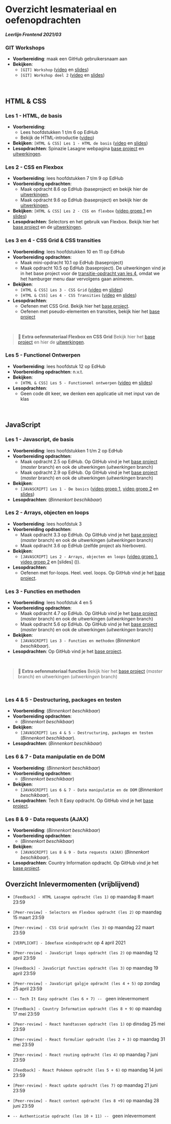 # Overzicht lesmateriaal en oefenopdrachten
_**Leerlijn Frontend 2021/03**_

### GIT Workshops
* **Voorbereiding**: maak een GitHub gebruikersnaam aan
* **Bekijken**:
    * `[GIT] Workshop` ([video](https://web.microsoftstream.com/video/cf4b42b5-890a-487c-8b3e-b2549d5a29f2) en [slides](https://noviuniversity.sharepoint.com/sites/Frontend202103/Lesmateriaal/GIT/%5BGIT%5D%20Workshop%20deel%201.pdf))
    * `[GIT] Workshop deel 2` ([video](https://web.microsoftstream.com/video/811bc638-3652-4a52-8ddf-e88d3cbb3aba) en [slides](https://noviuniversity.sharepoint.com/sites/Frontend202103/Lesmateriaal/GIT/%5BGIT%5D%20Workshop%20deel%202.pdf))

<br />
  
## HTML & CSS

### Les 1 - HTML, de basis
* **Voorbereiding**: 
  * Lees hoofdstukken 1 t/m 6 op EdHub
  * Bekijk de HTML-introductie ([video](https://web.microsoftstream.com/video/f8449ad1-48ce-414a-b0ed-33c17a6bcba7))
* **Bekijken**: `[HTML & CSS] Les 1 - HTML de basis` ([video](https://web.microsoftstream.com/video/4d114ecd-e858-4a9b-b959-3e23cda1fe0c) en [slides](https://teams.microsoft.com/l/file/6D6CABC3-DDAF-4E13-9CBA-A0E9DA9A3179?tenantId=4243de4c-3701-4a5d-b67a-388c5c9557a2&fileType=pdf&objectUrl=https%3A%2F%2Fnoviuniversity.sharepoint.com%2Fsites%2FFrontend202103%2FLesmateriaal%2FHTML%20%26%20CSS%2F%5BHTML%26CSS%5D%20Les%202%20-%20De%20perikelen%20van%20CSS.pdf&baseUrl=https%3A%2F%2Fnoviuniversity.sharepoint.com%2Fsites%2FFrontend202103&serviceName=teams&threadId=19:850091a7302341ef8f3d0d67c19870f8@thread.tacv2&groupId=1f6d57b3-7003-4def-b081-3ae9af201857))
* **Lesopdrachten**: Spinazie Lasagne webpagina [base project](https://github.com/hogeschoolnovi/frontend-html-css-spinazie) en [uitwerkingen](https://noviuniversity.sharepoint.com/sites/Frontend202103/Lesmateriaal/HTML%20&%20CSS/frontend-html-lasagne-uitwerkingen.zip).

### Les 2 - CSS en Flexbox
* **Voorbereiding**: lees hoofdstukken 7 t/m 9 op EdHub
* **Voorbereiding opdrachten**:
    * Maak opdracht 8.6 op EdHub (baseproject) en bekijk hier de [uitwerkingen](https://noviuniversity.sharepoint.com/sites/Frontend202103/Lesmateriaal/HTML%20&%20CSS/frontend-edhub-8.6-uitwerkingen.zip).
    * Maak opdracht 9.6 op EdHub (baseproject) en bekijk hier de [uitwerkingen](https://noviuniversity.sharepoint.com/sites/Frontend202103/Lesmateriaal/HTML%20&%20CSS/frontend-edhub-9.6-uitwerkingen.zip).
* **Bekijken**: `[HTML & CSS] Les 2 - CSS en flexbox` ([video groep 1](https://web.microsoftstream.com/video/a5819e08-7287-4d63-9abc-f813035a930f) en [slides](https://teams.microsoft.com/l/file/6D6CABC3-DDAF-4E13-9CBA-A0E9DA9A3179?tenantId=4243de4c-3701-4a5d-b67a-388c5c9557a2&fileType=pdf&objectUrl=https%3A%2F%2Fnoviuniversity.sharepoint.com%2Fsites%2FFrontend202103%2FLesmateriaal%2FHTML%20%26%20CSS%2F%5BHTML%26CSS%5D%20Les%202%20-%20De%20perikelen%20van%20CSS.pdf&baseUrl=https%3A%2F%2Fnoviuniversity.sharepoint.com%2Fsites%2FFrontend202103&serviceName=teams&threadId=19:850091a7302341ef8f3d0d67c19870f8@thread.tacv2&groupId=1f6d57b3-7003-4def-b081-3ae9af201857))
* **Lesopdrachten**: Selectors en het gebruik van Flexbox. Bekijk hier het [base project](https://github.com/hogeschoolnovi/frontend-selectors-flexbox-base) en de [uitwerkingen](https://noviuniversity.sharepoint.com/sites/Frontend202103/Lesmateriaal/HTML%20&%20CSS/frontend-selectors-flexbox-uitwerkinen.zip).

### Les 3 en 4 - CSS Grid & CSS transities
* **Voorbereiding**: lees hoofdstukken 10 en 11 op EdHub
* **Voorbereiding opdrachten**:
  * Maak mini-opdracht 10.1 op EdHub (baseproject)
  * Maak opdracht 10.5 op EdHub (baseproject). De uitwerkingen vind je in het base project voor de [transitie-opdracht van les 4](https://github.com/hogeschoolnovi/frontend-grid-transition-base), omdat we het hamburger menu daar vervolgens gaan animeren.
* **Bekijken**:
    * `[HTML & CSS] Les 3 - CSS Grid` ([video](https://web.microsoftstream.com/video/ce362630-9c44-4e01-9043-1c448bfc0536) en [slides](https://noviuniversity.sharepoint.com/sites/Frontend202103/Lesmateriaal/HTML%20&%20CSS/%5BHTML&CSS%5D%20Les%203%20-%20CSS%20Grid.pdf))
    * `[HTML & CSS] Les 4 - CSS Transities` ([video](https://web.microsoftstream.com/video/03ebb443-397b-427d-b8bf-a40125cfd6f1) en [slides](https://noviuniversity.sharepoint.com/sites/Frontend202103/Lesmateriaal/HTML%20&%20CSS/%5BHTML&CSS%5D%20Les%204%20-%20Advanced%20CSS%20concepts.pdf))
* **Lesopdrachten**: 
    * Oefenen met CSS Grid. Bekijk hier het [base project](https://github.com/hogeschoolnovi/frontend-css-grid).
    * Oefenen met pseudo-elementen en transities, bekijk hier het [base project](https://github.com/hogeschoolnovi/frontend-grid-transition-base)


<br />


> **📙 Extra oefenmateriaal Flexbox en CSS Grid** 
> Bekijk hier het [base project](https://github.com/hogeschoolnovi/frontend-html-css-extra-exercise-base) en hier de [uitwerkingen](https://noviuniversity.sharepoint.com/sites/Frontend202103/Lesmateriaal/HTML%20&%20CSS/frontend-html-css-extra-exercises-uitwerkingen.zip).
>  
  
### Les 5 - Functionel Ontwerpen
* **Voorbereiding**: lees hoofdstuk 12 op EdHub
* **Voorbereiding opdrachten**: n.v.t.
* **Bekijken**:
    * `[HTML & CSS] Les 5 - Functioneel ontwerpen` ([video](https://web.microsoftstream.com/video/13021788-b9ee-4406-9886-7735f1f83840) en [slides](https://teams.microsoft.com/l/file/BAC6857D-203A-4495-8DF0-371A9B76052D?tenantId=4243de4c-3701-4a5d-b67a-388c5c9557a2&fileType=pdf&objectUrl=https%3A%2F%2Fnoviuniversity.sharepoint.com%2Fsites%2FFrontend202103%2FLesmateriaal%2FHTML%20%26%20CSS%2F%5BHTML%26CSS%5D%20Les%205%20-%20Functioneel%20ontwerpen.pdf&baseUrl=https%3A%2F%2Fnoviuniversity.sharepoint.com%2Fsites%2FFrontend202103&serviceName=teams&threadId=19:850091a7302341ef8f3d0d67c19870f8@thread.tacv2&groupId=1f6d57b3-7003-4def-b081-3ae9af201857))
* **Lesopdrachten**:
    * Geen code dit keer, we denken een applicatie uit met input van de klas

<br />


## JavaScript

### Les 1 - Javascript, de basis
* **Voorbereiding**: lees hoofdstukken 1 t/m 2 op EdHub
* **Voorbereiding opdrachten**:
    * Maak opdracht 2.5 op EdHub. Op GitHub vind je het [base project](https://github.com/hogeschoolnovi/frontend-javascript-variables-and-math-operators) (_master_ branch) en ook de uitwerkingen (_uitwerkingen_ branch)
    * Maak opdracht 2.9 op EdHub. Op GitHub vind je het [base project](https://github.com/hogeschoolnovi/frontend-javascript-if-else-switch-statements) (_master_ branch) en ook de uitwerkingen (_uitwerkingen_ branch)
* **Bekijken**:
    * `[JAVASCRIPT] Les 1 - De basics` ([video groep 1](https://web.microsoftstream.com/video/dabbb821-5bb5-4a8d-b154-5ff5bbf5f5a7), [video groep 2](https://web.microsoftstream.com/video/c0b529d4-df9c-4528-81f1-1918e52a15e9) en [slides]())
* **Lesopdrachten**: (_Binnenkort beschikbaar_)

### Les 2 - Arrays, objecten en loops
* **Voorbereiding**: lees hoofdstuk 3
* **Voorbereiding opdrachten**:
    * Maak opdracht 3.3 op EdHub. Op GitHub vind je het [base project](https://github.com/hogeschoolnovi/frontend-javascript-arrays-and-objects) (_master_ branch) en ook de uitwerkingen (_uitwerkingen_ branch)
    * Maak opdracht 3.6 op EdHub (zelfde project als hierboven).
* **Bekijken**:
    * `[JAVASCRIPT] Les 2 - Arrays, objecten en loops` ([video groep 1](https://web.microsoftstream.com/video/22f5c07c-0906-411c-9df8-17547333a964), [video groep 2](https://web.microsoftstream.com/video/bf0aa048-65cc-4c54-97d3-87931fd1a0ec) en [slides] ()).
* **Lesopdrachten**:
   * Oefenen met for-loops. Heel. veel. loops. Op GitHub vind je het [base project](https://github.com/hogeschoolnovi/frontend-javascript-loops).

### Les 3 - Functies en methoden
* **Voorbereiding**: lees hoofdstuk 4 en 5
* **Voorbereiding opdrachten**:
    * Maak opdracht 4.7 op EdHub. Op GitHub vind je het [base project](https://github.com/hogeschoolnovi/frontend-javascript-first-functions) (_master_ branch) en ook de uitwerkingen (_uitwerkingen_ branch)
    * Maak opdracht 5.6 op EdHub. Op GitHub vind je het [base project](https://github.com/hogeschoolnovi/frontend-javascript-methods) (_master_ branch) en ook de uitwerkingen (_uitwerkingen_ branch)
* **Bekijken**:
    * `[JAVASCRIPT] Les 3 - Functies en methoden` (_Binnenkort beschikbaar_).
* **Lesopdrachten**: Op GitHub vind je het [base project](https://github.com/hogeschoolnovi/frontend-javascript-intermediate-functions). 

<br/>

> **📙 Extra oefenmateriaal functies**
> Bekijk hier het [base project](https://github.com/hogeschoolnovi/frontend-javascript-functions) (_master_ branch) en uitwerkingen (_uitwerkingen_ branch)
>

<br />

### Les 4 & 5 - Destructuring, packages en testen
* **Voorbereiding**: (_Binnenkort beschikbaar_)
* **Voorbereiding opdrachten**:
    * (_Binnenkort beschikbaar_)
* **Bekijken**:
    * `[JAVASCRIPT] Les 4 & 5 - Destructuring, packages en testen` (_Binnenkort beschikbaar_).
* **Lesopdrachten**: (_Binnenkort beschikbaar_)

### Les 6 & 7 - Data manipulatie en de DOM
* **Voorbereiding**: (_Binnenkort beschikbaar_)
* **Voorbereiding opdrachten**:
    * (_Binnenkort beschikbaar_)
* **Bekijken**:
    * `[JAVASCRIPT] Les 6 & 7 - Data manipulatie en de DOM` (_Binnenkort beschikbaar_).
* **Lesopdrachten**: Tech It Easy opdracht. Op GitHub vind je het [base project](https://github.com/hogeschoolnovi/frontend-javascript-tech-it-easy).

### Les 8 & 9 - Data requests (AJAX)
* **Voorbereiding**: (_Binnenkort beschikbaar_)
* **Voorbereiding opdrachten**:
    * (_Binnenkort beschikbaar_)
* **Bekijken**:
    * `[JAVASCRIPT] Les 8 & 9 - Data requests (AJAX)` (_Binnenkort beschikbaar_).
* **Lesopdrachten**: Country Information opdracht. Op GitHub vind je het [base project](https://github.com/hogeschoolnovi/frontend-country-information).


## Overzicht Inlevermomenten (vrijblijvend)
* `[Feedback] - HTML Lasagne opdracht (les 1)` op maandag 8 maart 23:59
* `[Peer-review] - Selectors en Flexbox opdracht (les 2)` op maandag 15 maart 23:59
* `[Peer-review] - CSS Grid opdracht (les 3)` op maandag 22 maart 23:59

* `[VERPLICHT] - Ideefase eindopdracht` op 4 april 2021

* `[Peer-review] - JavaScript loops opdracht (les 2)` op maandag 12 april 23:59
* `[Feedback] - JavaScript functies opdracht (les 3)` op maandag 19 april 23:59
* `[Peer-review] - JavaScript galgje opdracht (les 4 + 5)` op zondag 25 april 23:59
* `-- Tech It Easy opdracht (les 6 + 7) -- ` geen inlevermoment
* `[Feedback] - Country Information opdracht (les 8 + 9)` op maandag 17 mei 23:59
* `[Peer-review] - React handtassen opdracht (les 1)` op dinsdag 25 mei 23:59
* `[Peer-review] - React formulier opdracht (les 2 + 3)` op maandag 31 mei 23:59
* `[Peer-review] - React routing opdracht (les 4)` op maandag 7 juni 23:59
* `[Feedback] - React Pokémon opdracht (les 5 + 6)` op maandag 14 juni 23:59
* `[Peer-review] - React update opdracht (les 7)` op maandag 21 juni 23:59
* `[Peer-review] - React context opdracht (les 8 +9)` op maandag 28 juni 23:59
* `-- Authenticatie opdracht (les 10 + 11) -- ` geen inlevermoment
